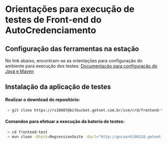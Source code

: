 # Orientações para execução de testes de Front-end do AutoCredenciamento

## Configuração das ferramentas na estação
No link abaixo, encontram-se as orientações para configuração do ambiente para execução dos testes:
[Documentação para configuração do Java e Maven](http://gn1621cb:8090/confluence/pages/viewpage.action?pageId=8920170)

## Instalação da aplicação de testes

#### Realizar o download do repositório:
```sh
 > git clone https://rs18007@bitbucket.getnet.com.br/scm/crd/frontend-test.git
```

#### Comandos para efetuar a execução da bateria de testes:
```sh
 > cd frontend-test
 > mvn clean -Dtest=RegressionSuite -Durl="http://gncasnhl00118.getnet.local/precadastro" test
```